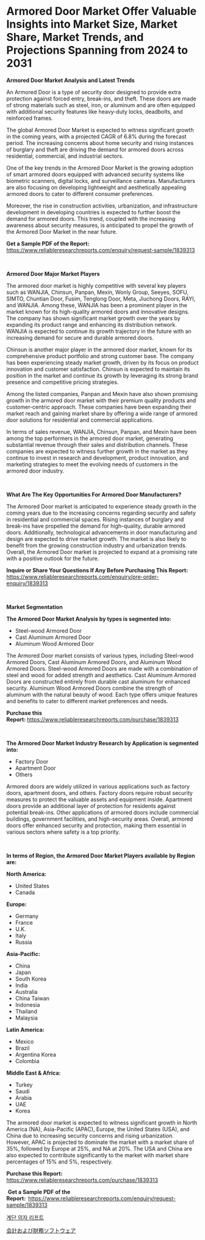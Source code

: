 <p><h1>Armored Door Market Offer Valuable Insights into Market Size, Market Share, Market Trends, and Projections Spanning from 2024 to 2031</h1></p><p><strong>Armored Door Market Analysis and Latest Trends</strong></p>
<p><p>An Armored Door is a type of security door designed to provide extra protection against forced entry, break-ins, and theft. These doors are made of strong materials such as steel, iron, or aluminum and are often equipped with additional security features like heavy-duty locks, deadbolts, and reinforced frames.</p><p>The global Armored Door Market is expected to witness significant growth in the coming years, with a projected CAGR of 6.8% during the forecast period. The increasing concerns about home security and rising instances of burglary and theft are driving the demand for armored doors across residential, commercial, and industrial sectors.</p><p>One of the key trends in the Armored Door Market is the growing adoption of smart armored doors equipped with advanced security systems like biometric scanners, digital locks, and surveillance cameras. Manufacturers are also focusing on developing lightweight and aesthetically appealing armored doors to cater to different consumer preferences.</p><p>Moreover, the rise in construction activities, urbanization, and infrastructure development in developing countries is expected to further boost the demand for armored doors. This trend, coupled with the increasing awareness about security measures, is anticipated to propel the growth of the Armored Door Market in the near future.</p></p>
<p><strong>Get a Sample PDF of the Report:&nbsp;</strong> <a href="https://www.reliableresearchreports.com/enquiry/request-sample/1839313">https://www.reliableresearchreports.com/enquiry/request-sample/1839313</a></p>
<p>&nbsp;</p>
<p><strong>Armored Door Major Market Players</strong></p>
<p><p>The armored door market is highly competitive with several key players such as WANJIA, Chinsun, Panpan, Mexin, Wonly Group, Seeyes, SOFU, SIMTO, Chuntian Door, Fusim, Tenglong Door, Meta, Jiuchong Doors, RAYI, and WANJIA. Among these, WANJIA has been a prominent player in the market known for its high-quality armored doors and innovative designs. The company has shown significant market growth over the years by expanding its product range and enhancing its distribution network. WANJIA is expected to continue its growth trajectory in the future with an increasing demand for secure and durable armored doors.</p><p>Chinsun is another major player in the armored door market, known for its comprehensive product portfolio and strong customer base. The company has been experiencing steady market growth, driven by its focus on product innovation and customer satisfaction. Chinsun is expected to maintain its position in the market and continue its growth by leveraging its strong brand presence and competitive pricing strategies.</p><p>Among the listed companies, Panpan and Mexin have also shown promising growth in the armored door market with their premium quality products and customer-centric approach. These companies have been expanding their market reach and gaining market share by offering a wide range of armored door solutions for residential and commercial applications.</p><p>In terms of sales revenue, WANJIA, Chinsun, Panpan, and Mexin have been among the top performers in the armored door market, generating substantial revenue through their sales and distribution channels. These companies are expected to witness further growth in the market as they continue to invest in research and development, product innovation, and marketing strategies to meet the evolving needs of customers in the armored door industry.</p></p>
<p>&nbsp;</p>
<p><strong>What Are The Key Opportunities For Armored Door Manufacturers?</strong></p>
<p><p>The Armored Door market is anticipated to experience steady growth in the coming years due to the increasing concerns regarding security and safety in residential and commercial spaces. Rising instances of burglary and break-ins have propelled the demand for high-quality, durable armored doors. Additionally, technological advancements in door manufacturing and design are expected to drive market growth. The market is also likely to benefit from the growing construction industry and urbanization trends. Overall, the Armored Door market is projected to expand at a promising rate with a positive outlook for the future.</p></p>
<p><strong>Inquire or Share Your Questions If Any Before Purchasing This Report:</strong> <a href="https://www.reliableresearchreports.com/enquiry/pre-order-enquiry/1839313">https://www.reliableresearchreports.com/enquiry/pre-order-enquiry/1839313</a></p>
<p>&nbsp;</p>
<p><strong>Market Segmentation</strong></p>
<p><strong>The Armored Door Market Analysis by types is segmented into:</strong></p>
<p><ul><li>Steel-wood Armored Door</li><li>Cast Aluminum Armored Door</li><li>Aluminum Wood Armored Door</li></ul></p>
<p><p>The Armored Door market consists of various types, including Steel-wood Armored Doors, Cast Aluminum Armored Doors, and Aluminum Wood Armored Doors. Steel-wood Armored Doors are made with a combination of steel and wood for added strength and aesthetics. Cast Aluminum Armored Doors are constructed entirely from durable cast aluminum for enhanced security. Aluminum Wood Armored Doors combine the strength of aluminum with the natural beauty of wood. Each type offers unique features and benefits to cater to different market preferences and needs.</p></p>
<p><strong>Purchase this Report:&nbsp;</strong><a href="https://www.reliableresearchreports.com/purchase/1839313">https://www.reliableresearchreports.com/purchase/1839313</a></p>
<p>&nbsp;</p>
<p><strong>The Armored Door Market Industry Research by Application is segmented into:</strong></p>
<p><ul><li>Factory Door</li><li>Apartment Door</li><li>Others</li></ul></p>
<p><p>Armored doors are widely utilized in various applications such as factory doors, apartment doors, and others. Factory doors require robust security measures to protect the valuable assets and equipment inside. Apartment doors provide an additional layer of protection for residents against potential break-ins. Other applications of armored doors include commercial buildings, government facilities, and high-security areas. Overall, armored doors offer enhanced security and protection, making them essential in various sectors where safety is a top priority.</p></p>
<p>&nbsp;</p>
<p><strong>In terms of Region, the Armored Door Market Players available by Region are:</strong></p>
<p>
    <p> <strong> North America: </strong>
        <ul>
            <li>United States</li>
            <li>Canada</li>
        </ul>
        </p> 
    <p> <strong> Europe: </strong>
        <ul>
            <li>Germany</li>
            <li>France</li>
            <li>U.K.</li>
            <li>Italy</li>
            <li>Russia</li>
        </ul>
        </p> 
    <p> <strong> Asia-Pacific: </strong>
        <ul>
            <li>China</li>
            <li>Japan</li>
            <li>South Korea</li>
            <li>India</li>
            <li>Australia</li>
            <li>China Taiwan</li>
            <li>Indonesia</li>
            <li>Thailand</li>
            <li>Malaysia</li>
        </ul>
        </p> 
    <p> <strong> Latin America: </strong>
        <ul>
            <li>Mexico</li>
            <li>Brazil</li>
            <li>Argentina Korea</li>
            <li>Colombia</li>
        </ul>
        </p> 
    <p> <strong> Middle East & Africa: </strong>
        <ul>
            <li>Turkey</li>
            <li>Saudi</li>
            <li>Arabia</li>
            <li>UAE</li>
            <li>Korea</li>
        </ul>
    </p>
    </p>
<p><p>The armored door market is expected to witness significant growth in North America (NA), Asia-Pacific (APAC), Europe, the United States (USA), and China due to increasing security concerns and rising urbanization. However, APAC is projected to dominate the market with a market share of 35%, followed by Europe at 25%, and NA at 20%. The USA and China are also expected to contribute significantly to the market with market share percentages of 15% and 5%, respectively.</p></p>
<p><strong>Purchase this Report: </strong><a href="https://www.reliableresearchreports.com/purchase/1839313">https://www.reliableresearchreports.com/purchase/1839313</a></p>
<p>&nbsp;<strong>Get a Sample PDF of the Report:&nbsp;&nbsp;</strong><a href="https://www.reliableresearchreports.com/enquiry/request-sample/1839313">https://www.reliableresearchreports.com/enquiry/request-sample/1839313</a></p>
<p><strong></strong></p>
<p><p><a href="https://medium.com/@fabiancobuc20222022/%EA%B3%84%EB%8B%A8-%EC%9D%98%EC%9E%90-%EB%A6%AC%ED%94%84%ED%8A%B8-%EC%8B%9C%EC%9E%A5-%EC%84%B1%EA%B3%B5%EC%A0%81%EC%9D%B8-%EB%B9%84%EC%A6%88%EB%8B%88%EC%8A%A4-%EC%A0%84%EB%9E%B5%EC%9D%98-%ED%95%B5%EC%8B%AC-%EC%98%88%EC%B8%A1-2031%EB%85%84%EA%B9%8C%EC%A7%80-7a945742d602">계단 의자 리프트</a></p><p><a href="https://medium.com/@jonathanailey6577467/%E4%BC%9A%E8%A8%88%E3%81%A8%E8%B2%A1%E5%8B%99%E3%82%BD%E3%83%95%E3%83%88%E3%82%A6%E3%82%A7%E3%82%A2%E5%B8%82%E5%A0%B4%E3%81%AE%E8%A6%8F%E6%A8%A1%E3%81%A8%E5%B8%82%E5%A0%B4%E5%8B%95%E5%90%91-%E5%AE%8C%E5%85%A8%E3%81%AA%E7%94%A3%E6%A5%AD%E6%A6%82%E8%A6%81-2024%E5%B9%B4%E3%81%8B%E3%82%892031%E5%B9%B4-047ca3f8e627">会計および財務ソフトウェア</a></p></p>